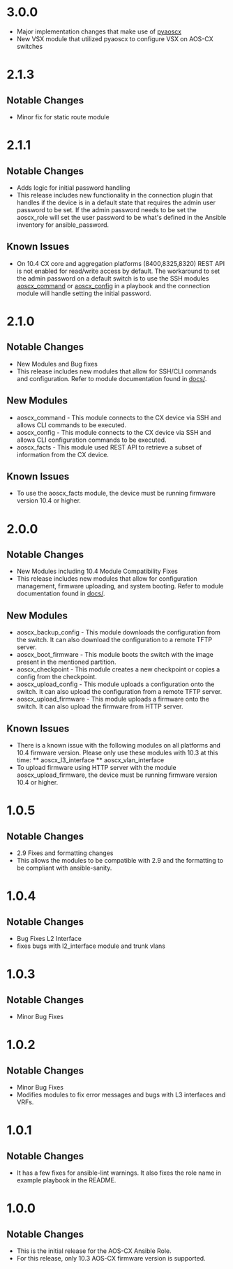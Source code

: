 # 3.0.0
* Major implementation changes that make use of [pyaoscx](https://pypi.org/project/pyaoscx/)
* New VSX module that utilized pyaoscx to configure VSX on AOS-CX switches

# 2.1.3
## Notable Changes
* Minor fix for static route module

# 2.1.1

## Notable Changes
* Adds logic for initial password handling
* This release includes new functionality in the connection plugin that handles if the device is in a default 
state that requires the admin user password to be set. If the admin password needs to be set the aoscx_role will 
set the user password to be what's defined in the Ansible inventory for ansible_password.

## Known Issues
* On 10.4 CX core and aggregation platforms (8400,8325,8320) REST API is not enabled for read/write access by default. The 
workaround to set the admin password on a default switch is to use the SSH modules 
[aoscx_command](https://github.com/aruba/aoscx-ansible-role/blob/master/docs/aoscx_command.md) or 
[aoscx_config](https://github.com/aruba/aoscx-ansible-role/blob/master/docs/aoscx_config.md) in a playbook and the connection module will handle setting the initial password.

# 2.1.0

## Notable Changes
* New Modules and Bug fixes
* This release includes new modules that allow for SSH/CLI commands and configuration. Refer to module documentation found in [docs/](https://github.com/aruba/aoscx-ansible-role/tree/master/docs).

## New Modules
* aoscx_command - This module connects to the CX device via SSH and allows CLI commands to be executed.
* aoscx_config - This module connects to the CX device via SSH and allows CLI configuration commands to be executed.
* aoscx_facts - This module used REST API to retrieve a subset of information from the CX device.

## Known Issues
* To use the aoscx_facts module, the device must be running firmware version 10.4 or higher.

# 2.0.0

## Notable Changes
* New Modules including 10.4 Module Compatibility Fixes
* This release includes new modules that allow for configuration management, firmware uploading, and system booting. Refer to module documentation found in [docs/](https://github.com/aruba/aoscx-ansible-role/tree/master/docs).

## New Modules
* aoscx_backup_config - This module downloads the configuration from the switch. It can also download the configuration to a remote TFTP server.
* aoscx_boot_firmware - This module boots the switch with the image present in the mentioned partition.
* aoscx_checkpoint - This module creates a new checkpoint or copies a config from the checkpoint.
* aoscx_upload_config - This module uploads a configuration onto the switch. It can also upload the configuration from a remote TFTP server.
* aoscx_upload_firmware - This module uploads a firmware onto the switch. It can also upload the firmware from HTTP server.

## Known Issues
* There is a known issue with the following modules on all platforms and 10.4 firmware version. Please only use these modules with 10.3 at this time: 
** aoscx_l3_interface
** aoscx_vlan_interface
* To upload firmware using HTTP server with the module aoscx_upload_firmware, the device must be running firmware version 10.4 or higher.

# 1.0.5

## Notable Changes
* 2.9 Fixes and formatting changes
* This allows the modules to be compatible with 2.9 and the formatting to be compliant with ansible-sanity.

# 1.0.4

## Notable Changes
* Bug Fixes L2 Interface
* fixes bugs with l2_interface module and trunk vlans

# 1.0.3

## Notable Changes
* Minor Bug Fixes

# 1.0.2

## Notable Changes
* Minor Bug Fixes
* Modifies modules to fix error messages and bugs with L3 interfaces and VRFs.

# 1.0.1

## Notable Changes
* It has a few fixes for ansible-lint warnings. It also fixes the role name in example playbook in the README.

# 1.0.0

## Notable Changes
* This is the initial release for the AOS-CX Ansible Role.
* For this release, only 10.3 AOS-CX firmware version is supported.